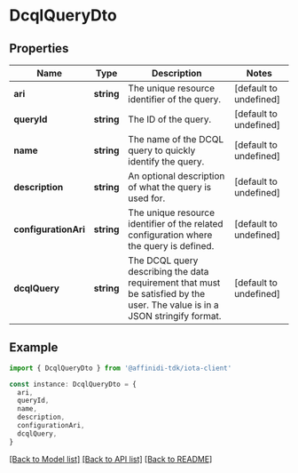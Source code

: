 # DcqlQueryDto

## Properties

| Name                 | Type       | Description                                                                                                                 | Notes                  |
| -------------------- | ---------- | --------------------------------------------------------------------------------------------------------------------------- | ---------------------- |
| **ari**              | **string** | The unique resource identifier of the query.                                                                                | [default to undefined] |
| **queryId**          | **string** | The ID of the query.                                                                                                        | [default to undefined] |
| **name**             | **string** | The name of the DCQL query to quickly identify the query.                                                                   | [default to undefined] |
| **description**      | **string** | An optional description of what the query is used for.                                                                      | [default to undefined] |
| **configurationAri** | **string** | The unique resource identifier of the related configuration where the query is defined.                                     | [default to undefined] |
| **dcqlQuery**        | **string** | The DCQL query describing the data requirement that must be satisfied by the user. The value is in a JSON stringify format. | [default to undefined] |

## Example

```typescript
import { DcqlQueryDto } from '@affinidi-tdk/iota-client'

const instance: DcqlQueryDto = {
  ari,
  queryId,
  name,
  description,
  configurationAri,
  dcqlQuery,
}
```

[[Back to Model list]](../README.md#documentation-for-models) [[Back to API list]](../README.md#documentation-for-api-endpoints) [[Back to README]](../README.md)
